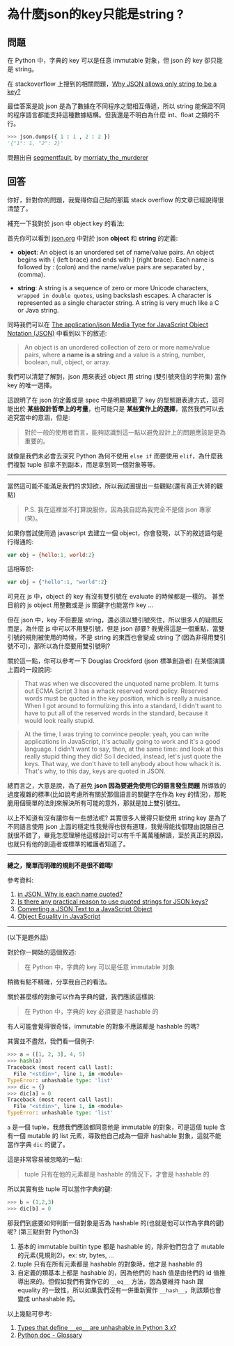 # 為什麼json的key只能是string ?

## 問題

在 Python 中，字典的 key 可以是任意 immutable 對象，但 json 的 key 卻只能是 string。

在 stackoverflow 上搜到的相關問題，[Why JSON allows only string to be a key?](http://stackoverflow.com/questions/9304528/why-json-allows-only-string-to-be-a-key)

最佳答案是說 json 是為了數據在不同程序之間相互傳遞，所以 string 能保證不同的程序語言都能支持這種數據結構。但我還是不明白為什麼 int、float 之類的不行。

```python
>>> json.dumps({ 1 : 1 , 2 : 2 })
'{"1": 1, "2": 2}'
```

問題出自 [segmentfault](https://segmentfault.com/q/1010000005682217/a-1020000005682683), by [morriaty_the_murderer](https://segmentfault.com/u/morriaty_the_murderer)

## 回答

你好，針對你的問題，我覺得你自己貼的那篇 stack overflow 的文章已經說得很清楚了。

補充一下我對於 json 中 object key 的看法:

首先你可以看到 [json.org][1] 中對於 json **object** 和 **string** 的定義:

* **object**: An object is an unordered set of name/value pairs. An object begins with { (left brace) and ends with } (right brace). Each name is followed by : (colon) and the name/value pairs are separated by , (comma).

* **string**: A string is a sequence of zero or more Unicode characters, `wrapped in double quotes`, using backslash escapes. A character is represented as a single character string. A string is very much like a C or Java string.

同時我們可以在 [The application/json Media Type for JavaScript Object Notation (JSON)][2] 中看到以下的敘述:

> An object is an unordered collection of zero or more name/value pairs, where **a name is a string** and a value is a string, number, boolean, null, object, or array.

我們可以清楚了解到，json 用來表述 object 用 string (雙引號夾住的字符集) 當作 key 的唯一選擇。

這說明了在 json 的定義或是 spec 中是明顯規範了 key 的型態跟表達方式，這可能出於 **某些設計哲學上的考量**，也可能只是 **某些實作上的選擇**，當然我們可以去追究當中的意涵，但是:

> 對於一般的使用者而言，能夠認識到這一點以避免設計上的問題應該是更為重要的。

就像是我們未必會去深究 Python 為何不使用 `else if` 而要使用 `elif`，為什麼我們複製 tuple 卻拿不到副本，而是拿到同一個對象等等。

----------

當然這可能不能滿足我們的求知欲，所以我試圖提出一些觀點(還有真正大師的觀點)

> P.S. 我在這裡並不打算說服你，因為我自認為我完全不是個 json 專家(笑)。

如果你嘗試使用過 javascript 去建立一個 object，你會發現，以下的敘述語句是行得通的:

```javascript
var obj = {hello:1, world:2}
```

這相等於:

```javascript
var obj = {"hello":1, "world":2}
```

可見在 js 中，object 的 key 有沒有雙引號在 evaluate 的時候都是一樣的。 甚至目前的 js object 用整數或是 js 關鍵字也能當作 key ...

但在 json 中，key 不但要是 string，還必須以雙引號夾住，所以很多人的疑問反而是，為什麼 js 中可以不用雙引號，但是 json 卻要? 我覺得這是一個重點，當雙引號的規則被使用的時候，不是 string 的東西也會變成 string 了(因為非得用雙引號不可)，那所以為什麼要用雙引號咧?

關於這一點，你可以參考一下 Douglas Crockford (json 標準創造者) 在某個演講上面的一段說詞:

> That was when we discovered the unquoted name problem. It turns out ECMA Script 3 has a whack reserved word policy. Reserved words must be quoted in the key position, which is really a nuisance. When I got around to formulizing this into a standard, I didn't want to have to put all of the reserved words in the standard, because it would look really stupid.

> At the time, I was trying to convince people: yeah, you can write applications in JavaScript, it's actually going to work and it's a good language. I didn't want to say, then, at the same time: and look at this really stupid thing they did! So I decided, instead, let's just quote the keys. That way, we don't have to tell anybody about how whack it is. That's why, to this day, keys are quoted in JSON.

總而言之，大意是說，為了避免 **json 因為要避免使用它的語言發生問題** 所導致的過度複雜的標準(比如說考慮所有關於那個語言的關鍵字在作為 key 的情況)，那乾脆用個簡單的法則來解決所有可能的意外，那就是加上雙引號拉。

以上不知道有沒有讓你有一些想法呢? 其實很多人覺得只能使用 string key 是為了不同語言使用 json 上面的穩定性我覺得也很有道理，我覺得能找個理由說服自己就很不錯了，畢竟怎麼理解他這樣設計可以有千千萬萬種解讀，至於真正的原因，也就只有他的創造者或標準的維護者知道了。

----------

**總之，簡單而明確的規則不是很不錯嗎!**

參考資料:

1. [in JSON, Why is each name quoted?][3]
2. [Is there any practical reason to use quoted strings for JSON keys?][4]
3. [Converting a JSON Text to a JavaScript Object][5]
4. [Object Equality in JavaScript][6]

----------
(以下是題外話)

對於你一開始的這個敘述:

> 在 Python 中，字典的 key 可以是任意 immutable 对象

稍微有點不精確，分享我自己的看法。

關於甚麼樣的對象可以作為字典的鍵，我們應該這樣說:

> 在 Python 中，字典的 key 必須要是 hashable 的

有人可能會覺得很奇怪，immutable 的對象不應該都是 hashable 的嗎?

其實並不盡然，我們看一個例子:

```python
>>> a = ([1, 2, 3], 4, 5)
>>> hash(a)
Traceback (most recent call last):
  File "<stdin>", line 1, in <module>
TypeError: unhashable type: 'list'
>>> dic = {}
>>> dic[a] = 0
Traceback (most recent call last):
  File "<stdin>", line 1, in <module>
TypeError: unhashable type: 'list'
``` 

`a` 是一個 tuple，我想我們應該都同意他是 immutable 的對象，可是這個 tuple 含有一個 mutable 的 list 元素，導致他自己成為一個非 hashable 對象，這就不能當作字典 `dic` 的鍵了。

這是非常容易被忽略的一點:

> tuple 只有在他的元素都是 hashable 的情況下，才會是 hashable 的

所以其實有些 tuple 可以當作字典的鍵:

```python
>>> b = (1,2,3)
>>> dic[b] = 0
```

那我們到底要如何判斷一個對象是否為 hashable 的(也就是他可以作為字典的鍵)呢? (第三點針對 Python3)

1. 基本的 immutable builtin type 都是 hashable 的，除非他們包含了 mutable 的元素(見規則2)，ex: str, bytes, ...
2. tuple 只有在所有元素都是 hashable 的對象時，他才是 hashable 的
3. 自定義的類基本上都是 hashable 的，因為他們的 hash 值是由他們的 id 值推導出來的。但假如我們有實作它的 `__eq__` 方法，因為要維持 hash 跟 equality 的一致性，所以如果我們沒有一併重新實作 `__hash__`，則該類也會變成 unhashable 的。

以上幾點可參考:

1. [Types that define `__eq__` are unhashable in Python 3.x?][7]
2. [Python doc - Glossary][8]

  [1]: http://www.json.org/
  [2]: http://tools.ietf.org/html/rfc4627
  [3]: http://stackoverflow.com/questions/2067974/in-json-why-is-each-name-quoted
  [4]: http://stackoverflow.com/questions/4201441/is-there-any-practical-reason-to-use-quoted-strings-for-json-keys
  [5]: http://www.w3schools.com/js/js_json.asp
  [6]: http://adripofjavascript.com/blog/drips/object-equality-in-javascript.html
  [7]: http://stackoverflow.com/questions/1608842/types-that-define-eq-are-unhashable-in-python-3-x
  [8]: https://docs.python.org/3/glossary.html#term-hashable
